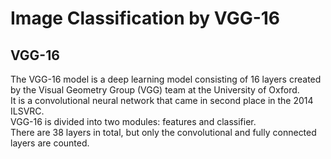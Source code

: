 # Image Classification by VGG-16

## VGG-16
The VGG-16 model is a deep learning model consisting of 16 layers created by the Visual Geometry Group (VGG) team at the University of Oxford.  
It is a convolutional neural network that came in second place in the 2014 ILSVRC.  
VGG-16 is divided into two modules: features and classifier.  
There are 38 layers in total, but only the convolutional and fully connected layers are counted.  
